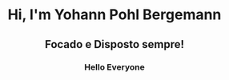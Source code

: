 # <h1 align="center"> Hi, I'm Yohann Pohl Bergemann 

<h2 align="center"> Focado e Disposto sempre! 

#### <h3 align="center"> Hello Everyone
